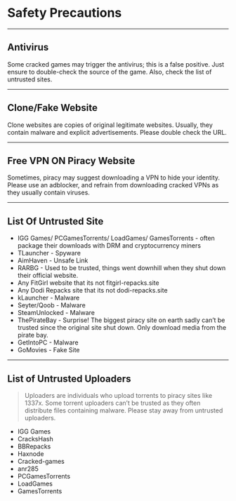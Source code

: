 # Safety Precautions
---
## Antivirus

Some cracked games may trigger the antivirus; this is a false positive. Just ensure to double-check the source of the game. Also, check the list of untrusted sites.

---
## Clone/Fake Website

Clone websites are copies of original legitimate websites. Usually, they contain malware and explicit advertisements. Please double check the URL.

---
## Free VPN ON Piracy Website

Sometimes, piracy may suggest downloading a VPN to hide your identity. Please use an adblocker, and refrain from downloading cracked VPNs as they usually contain viruses.

---
## List Of Untrusted Site

- IGG Games/ PCGamesTorrents/ LoadGames/ GamesTorrents - often package their downloads with DRM and cryptocurrency miners
- TLauncher - Spyware
- AimHaven - Unsafe Link
- RARBG - Used to be trusted, things went downhill when they shut down their official website.
- Any FitGirl website that its not fitgirl-repacks.site
- Any Dodi Repacks site that its not dodi-repacks.site
- kLauncher - Malware
- Seyter/Qoob - Malware
- SteamUnlocked - Malware
- ThePirateBay - Surprise! The biggest piracy site on earth sadly can’t be trusted since the original site shut down. Only download media from the pirate bay.
- GetIntoPC - Malware
- GoMovies - Fake Site

---
## List of Untrusted Uploaders
> Uploaders are individuals who upload torrents to piracy sites like 1337x. Some torrent uploaders can’t be trusted as they often distribute files containing malware. Please stay away from untrusted uploaders.

- IGG Games
- CracksHash
- BBRepacks
- Haxnode
- Cracked-games
- anr285
- PCGamesTorrents
- LoadGames
- GamesTorrents
